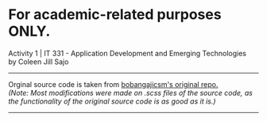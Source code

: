 # For academic-related purposes ONLY.
Activity 1 | IT 331 - Application Development and Emerging Technologies
<br/>by Coleen Jill Sajo
<hr>Orginal source code is taken from <a href="https://github.com/bobangajicsm/ng-video-games-db">bobangajicsm's original repo.</a>
<br/><i>(Note: Most modifications were made on .scss files of the source code, as the functionality of the original source code is as good as it is.)</i><hr>
